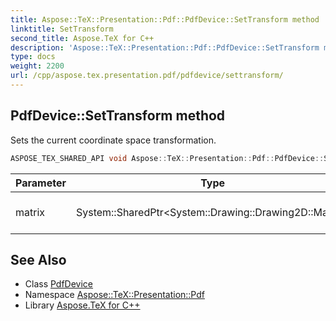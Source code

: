 ```yaml
---
title: Aspose::TeX::Presentation::Pdf::PdfDevice::SetTransform method
linktitle: SetTransform
second_title: Aspose.TeX for C++
description: 'Aspose::TeX::Presentation::Pdf::PdfDevice::SetTransform method. Sets the current coordinate space transformation in C++.'
type: docs
weight: 2200
url: /cpp/aspose.tex.presentation.pdf/pdfdevice/settransform/
---
```

## PdfDevice::SetTransform method


Sets the current coordinate space transformation.

```cpp
ASPOSE_TEX_SHARED_API void Aspose::TeX::Presentation::Pdf::PdfDevice::SetTransform(System::SharedPtr<System::Drawing::Drawing2D::Matrix> matrix) override
```


| Parameter | Type | Description |
| --- | --- | --- |
| matrix | System::SharedPtr\<System::Drawing::Drawing2D::Matrix\> | A transformation matrix. |



## See Also

* Class [PdfDevice](../)
* Namespace [Aspose::TeX::Presentation::Pdf](../../)
* Library [Aspose.TeX for C++](../../../)
